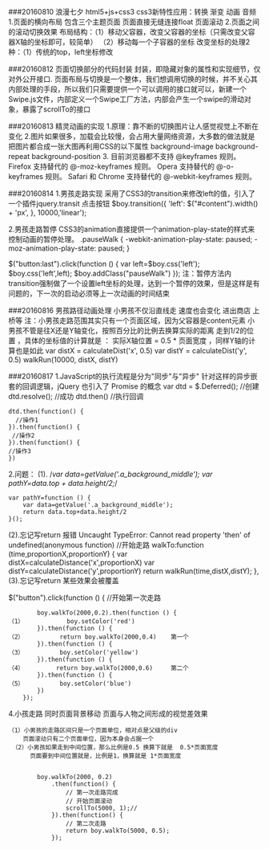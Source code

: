 ###20160810
浪漫七夕
html5+js+css3
css3新特性应用：转换   渐变  动画 音频
1.页面的横向布局
包含三个主题页面 页面直接无缝连接float  页面滚动
2.页面之间的滚动切换效果
布局结构：（1）移动父容器，改变父容器的坐标（只需改变父容器X轴的坐标即可，较简单）
		  （2）移动每一个子容器的坐标
改变坐标的处理2种：（1）传统的top，left坐标修改


###20160812
页面切换部分的代码封装
封装，即隐藏对象的属性和实现细节，仅对外公开接口.
页面布局与切换是一个整体，我们想调用切换的时候，并不关心其内部处理的手段，所以我们只需要提供一个可以调用的接口就可以，新建一个Swipe.js文件，内部定义一个Swipe工厂方法，内部会产生一个swipe的滑动对象，暴露了scrollTo的接口



###20160813
精灵动画的实现
1.原理：靠不断的切换图片让人感觉视觉上不断在变化
2.图片如果很多，加载会比较慢，会占用大量网络资源，大多数的做法就是把图片都合成一张大图再利用CSS的以下属性
	background-image
	background-repeat
	background-position
3.
目前浏览器都不支持 @keyframes 规则。
Firefox 支持替代的 @-moz-keyframes 规则。
Opera 支持替代的 @-o-keyframes 规则。
Safari 和 Chrome 支持替代的 @-webkit-keyframes 规则。


###20160814
1.男孩走路实现
采用了CSS3的transition来修改left的值，引入了一个插件jquery.transit
点击按钮
 $boy.transition({
    'left': $("#content").width() + 'px',
}, 10000,'linear');

2.男孩走路暂停
CSS3的animation直接提供一个animation-play-state的样式来控制动画的暂停处理。
.pauseWalk {
   -webkit-animation-play-state: paused;
   -moz-animation-play-state: paused;
}

$("button:last").click(function () {
        var left=$boy.css('left');
        $boy.css('left',left);
        $boy.addClass("pauseWalk")
    });
注：暂停方法内transition强制做了一个设置left坐标的处理，达到一个暂停的效果，但是这样是有问题的，下一次的启动必须等上一次动画的时间结束

###20160816
男孩路径动画处理
小男孩不仅沿直线走 速度也会变化  进出商店 上桥等
注：小男孩走路范围其实只有一个页面区域，因为父容器是content元素
小男孩不管是往X还是Y轴变化，按照百分比的比例去换算实际的距离
走到1/2的位置 ，具体的坐标值的计算就是 ： 实际X轴位置 = 0.5 * 页面宽度 ，同样Y轴的计算也是如此
var distX = calculateDist('x', 0.5)
var distY = calculateDist('y', 0.5)
walkRun(10000, distX, distY)


###20160817
1.JavaScript的执行流程是分为"同步"与"异步"
 针对这样的异步嵌套的回调逻辑，jQuery 也引入了 Promise 的概念
 	var dtd = $.Deferred();  //创建
	dtd.resolve();          //成功
	dtd.then()              //执行回调

 	dtd.then(function() {
 	  //操作1
	}).then(function() {
  	 //操作2
	}).then(function() {
  	//操作3
	})


2.问题：
(1).	 /*var data=getValue('.a_background_middle');
    var pathY=data.top + data.height/2;*/

    var pathY=function () {
        var data=getValue('.a_background_middle');
        return data.top+data.height/2
    }();
(2).忘记写return 报错 Uncaught TypeError: Cannot read property 'then' of undefined(anonymous function)
 //开始走路
        walkTo:function (time,proportionX,proportionY) {
            var distX=calculateDistance('x',proportionX)
            var distY=calculateDistance('y',proportionY)
            return walkRun(time,distX,distY);
        },
(3).忘记写return  某些效果会被覆盖

$("button").click(function () {
            //开始第一次走路

            boy.walkTo(2000,0.2).then(function () {
    （1）            boy.setColor('red')
            }).then(function () {
    （2）          return boy.walkTo(2000,0.4)    第一个
            }).then(function () {
    （3）          boy.setColor('yellow')
            }).then(function () {
    （4）         return boy.walkTo(2000,0.6)     第二个
            }).then(function () {
    （5）          boy.setColor('blue')
            })
        });


4.小孩走路 同时页面背景移动 页面与人物之间形成的视觉差效果

  	（1）小男孩的走路区间只是一个页面单位，相对点是父级的div
        页面滚动只有二个页面单位，因为本身会占据一个
     （2）小男孩如果走到中间位置，那么比例是0.5 换算下就是  0.5*页面宽度
          页面要到中间位置就是，比例是1，换算就是 1*页面宽度


			boy.walkTo(2000, 0.2)
                .then(function() {
                    // 第一次走路完成
                    // 开始页面滚动
                    scrollTo(5000, 1);//
                }).then(function() {
                    // 第二次走路
                    return boy.walkTo(5000, 0.5);
                });
